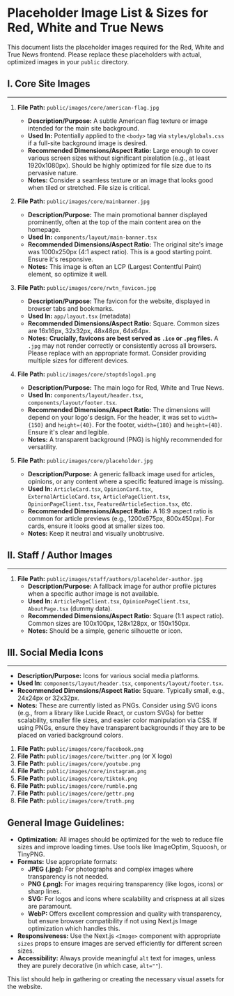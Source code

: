 # Placeholder Image List & Sizes for Red, White and True News

This document lists the placeholder images required for the Red, White and True News frontend. Please replace these placeholders with actual, optimized images in your `public` directory.

## I. Core Site Images

---

1.  **File Path:** `public/images/core/american-flag.jpg`
    *   **Description/Purpose:** A subtle American flag texture or image intended for the main site background.
    *   **Used In:** Potentially applied to the `<body>` tag via `styles/globals.css` if a full-site background image is desired.
    *   **Recommended Dimensions/Aspect Ratio:** Large enough to cover various screen sizes without significant pixelation (e.g., at least 1920x1080px). Should be highly optimized for file size due to its pervasive nature.
    *   **Notes:** Consider a seamless texture or an image that looks good when tiled or stretched. File size is critical.

2.  **File Path:** `public/images/core/mainbanner.jpg`
    *   **Description/Purpose:** The main promotional banner displayed prominently, often at the top of the main content area on the homepage.
    *   **Used In:** `components/layout/main-banner.tsx`
    *   **Recommended Dimensions/Aspect Ratio:** The original site's image was 1000x250px (4:1 aspect ratio). This is a good starting point. Ensure it's responsive.
    *   **Notes:** This image is often an LCP (Largest Contentful Paint) element, so optimize it well.

3.  **File Path:** `public/images/core/rwtn_favicon.jpg`
    *   **Description/Purpose:** The favicon for the website, displayed in browser tabs and bookmarks.
    *   **Used In:** `app/layout.tsx` (metadata)
    *   **Recommended Dimensions/Aspect Ratio:** Square. Common sizes are 16x16px, 32x32px, 48x48px, 64x64px.
    *   **Notes:** **Crucially, favicons are best served as `.ico` or `.png` files.** A `.jpg` may not render correctly or consistently across all browsers. Please replace with an appropriate format. Consider providing multiple sizes for different devices.

4.  **File Path:** `public/images/core/stoptdslogo1.png`
    *   **Description/Purpose:** The main logo for Red, White and True News.
    *   **Used In:** `components/layout/header.tsx`, `components/layout/footer.tsx`.
    *   **Recommended Dimensions/Aspect Ratio:** The dimensions will depend on your logo's design. For the header, it was set to `width={150}` and `height={40}`. For the footer, `width={180}` and `height={48}`. Ensure it's clear and legible.
    *   **Notes:** A transparent background (PNG) is highly recommended for versatility.

5.  **File Path:** `public/images/core/placeholder.jpg`
    *   **Description/Purpose:** A generic fallback image used for articles, opinions, or any content where a specific featured image is missing.
    *   **Used In:** `ArticleCard.tsx`, `OpinionCard.tsx`, `ExternalArticleCard.tsx`, `ArticlePageClient.tsx`, `OpinionPageClient.tsx`, `FeaturedArticleSection.tsx`, etc.
    *   **Recommended Dimensions/Aspect Ratio:** A 16:9 aspect ratio is common for article previews (e.g., 1200x675px, 800x450px). For cards, ensure it looks good at smaller sizes too.
    *   **Notes:** Keep it neutral and visually unobtrusive.

## II. Staff / Author Images

---

1.  **File Path:** `public/images/staff/authors/placeholder-author.jpg`
    *   **Description/Purpose:** A fallback image for author profile pictures when a specific author image is not available.
    *   **Used In:** `ArticlePageClient.tsx`, `OpinionPageClient.tsx`, `AboutPage.tsx` (dummy data).
    *   **Recommended Dimensions/Aspect Ratio:** Square (1:1 aspect ratio). Common sizes are 100x100px, 128x128px, or 150x150px.
    *   **Notes:** Should be a simple, generic silhouette or icon.

## III. Social Media Icons

---

*   **Description/Purpose:** Icons for various social media platforms.
*   **Used In:** `components/layout/header.tsx`, `components/layout/footer.tsx`.
*   **Recommended Dimensions/Aspect Ratio:** Square. Typically small, e.g., 24x24px or 32x32px.
*   **Notes:** These are currently listed as PNGs. Consider using SVG icons (e.g., from a library like Lucide React, or custom SVGs) for better scalability, smaller file sizes, and easier color manipulation via CSS. If using PNGs, ensure they have transparent backgrounds if they are to be placed on varied background colors.

1.  **File Path:** `public/images/core/facebook.png`
2.  **File Path:** `public/images/core/twitter.png` (or X logo)
3.  **File Path:** `public/images/core/youtube.png`
4.  **File Path:** `public/images/core/instagram.png`
5.  **File Path:** `public/images/core/tiktok.png`
6.  **File Path:** `public/images/core/rumble.png`
7.  **File Path:** `public/images/core/gettr.png`
8.  **File Path:** `public/images/core/truth.png`

## General Image Guidelines:

*   **Optimization:** All images should be optimized for the web to reduce file sizes and improve loading times. Use tools like ImageOptim, Squoosh, or TinyPNG.
*   **Formats:** Use appropriate formats:
    *   **JPEG (.jpg):** For photographs and complex images where transparency is not needed.
    *   **PNG (.png):** For images requiring transparency (like logos, icons) or sharp lines.
    *   **SVG:** For logos and icons where scalability and crispness at all sizes are paramount.
    *   **WebP:** Offers excellent compression and quality with transparency, but ensure browser compatibility if not using Next.js Image optimization which handles this.
*   **Responsiveness:** Use the Next.js `<Image>` component with appropriate `sizes` props to ensure images are served efficiently for different screen sizes.
*   **Accessibility:** Always provide meaningful `alt` text for images, unless they are purely decorative (in which case, `alt=""`).

This list should help in gathering or creating the necessary visual assets for the website.
